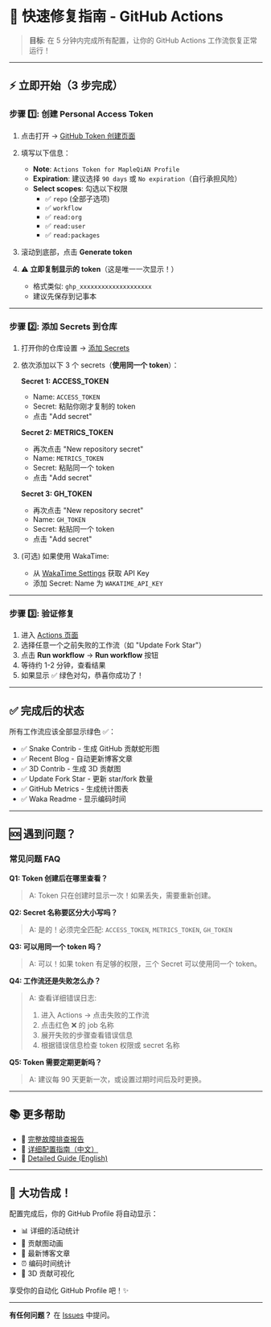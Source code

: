 # 🚀 快速修复指南 - GitHub Actions

> **目标**: 在 5 分钟内完成所有配置，让你的 GitHub Actions 工作流恢复正常运行！

---

## ⚡ 立即开始（3 步完成）

### 步骤 1️⃣: 创建 Personal Access Token

1. 点击打开 → [GitHub Token 创建页面](https://github.com/settings/tokens/new)
2. 填写以下信息：
   - **Note**: `Actions Token for MapleQiAN Profile`
   - **Expiration**: 建议选择 `90 days` 或 `No expiration`（自行承担风险）
   - **Select scopes**: 勾选以下权限
     - ✅ `repo` (全部子选项)
     - ✅ `workflow`
     - ✅ `read:org`
     - ✅ `read:user`
     - ✅ `read:packages`

3. 滚动到底部，点击 **Generate token**
4. ⚠️ **立即复制显示的 token**（这是唯一一次显示！）
   - 格式类似: `ghp_xxxxxxxxxxxxxxxxxxxx`
   - 建议先保存到记事本

---

### 步骤 2️⃣: 添加 Secrets 到仓库

1. 打开你的仓库设置 → [添加 Secrets](https://github.com/MapleQiAN/MapleQiAN/settings/secrets/actions/new)

2. 依次添加以下 3 个 secrets（**使用同一个 token**）：

   **Secret 1: ACCESS_TOKEN**
   - Name: `ACCESS_TOKEN`
   - Secret: 粘贴你刚才复制的 token
   - 点击 "Add secret"

   **Secret 2: METRICS_TOKEN**
   - 再次点击 "New repository secret"
   - Name: `METRICS_TOKEN`
   - Secret: 粘贴同一个 token
   - 点击 "Add secret"

   **Secret 3: GH_TOKEN**
   - 再次点击 "New repository secret"
   - Name: `GH_TOKEN`
   - Secret: 粘贴同一个 token
   - 点击 "Add secret"

3. (可选) 如果使用 WakaTime:
   - 从 [WakaTime Settings](https://wakatime.com/settings/account) 获取 API Key
   - 添加 Secret: Name 为 `WAKATIME_API_KEY`

---

### 步骤 3️⃣: 验证修复

1. 进入 [Actions 页面](https://github.com/MapleQiAN/MapleQiAN/actions)
2. 选择任意一个之前失败的工作流（如 "Update Fork Star"）
3. 点击 **Run workflow** → **Run workflow** 按钮
4. 等待约 1-2 分钟，查看结果
5. 如果显示 ✅ 绿色对勾，恭喜你成功了！

---

## ✅ 完成后的状态

所有工作流应该全部显示绿色 ✅：

- ✅ Snake Contrib - 生成 GitHub 贡献蛇形图
- ✅ Recent Blog - 自动更新博客文章
- ✅ 3D Contrib - 生成 3D 贡献图
- ✅ Update Fork Star - 更新 star/fork 数量
- ✅ GitHub Metrics - 生成统计图表
- ✅ Waka Readme - 显示编码时间

---

## 🆘 遇到问题？

### 常见问题 FAQ

**Q1: Token 创建后在哪里查看？**
> A: Token 只在创建时显示一次！如果丢失，需要重新创建。

**Q2: Secret 名称要区分大小写吗？**
> A: 是的！必须完全匹配: `ACCESS_TOKEN`, `METRICS_TOKEN`, `GH_TOKEN`

**Q3: 可以用同一个 token 吗？**
> A: 可以！如果 token 有足够的权限，三个 Secret 可以使用同一个 token。

**Q4: 工作流还是失败怎么办？**
> A: 查看详细错误日志:
> 1. 进入 Actions → 点击失败的工作流
> 2. 点击红色 ❌ 的 job 名称
> 3. 展开失败的步骤查看错误信息
> 4. 根据错误信息检查 token 权限或 secret 名称

**Q5: Token 需要定期更新吗？**
> A: 建议每 90 天更新一次，或设置过期时间后及时更换。

---

## 📚 更多帮助

- 📖 [完整故障排查报告](./ACTIONS_FIX_REPORT.md)
- 📖 [详细配置指南（中文）](./GITHUB_ACTIONS_SETUP.md)
- 📖 [Detailed Guide (English)](./GITHUB_ACTIONS_SETUP_EN.md)

---

## 🎉 大功告成！

配置完成后，你的 GitHub Profile 将自动显示：
- 📊 详细的活动统计
- 🐍 贡献图动画
- 📝 最新博客文章
- ⏰ 编码时间统计
- 🎨 3D 贡献可视化

享受你的自动化 GitHub Profile 吧！✨

---

**有任何问题？** 在 [Issues](https://github.com/MapleQiAN/MapleQiAN/issues) 中提问。
